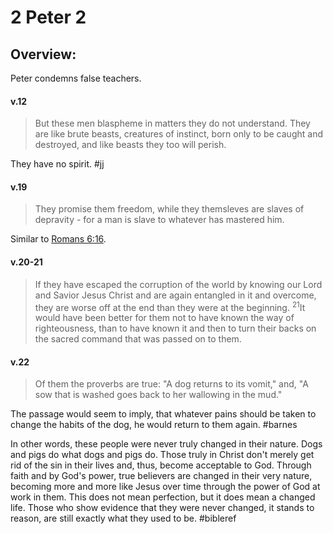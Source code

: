 # 2 Peter 2

## Overview:
Peter condemns false teachers.


#### v.12
>But these men blaspheme in matters they do not understand. They are like brute beasts, creatures of instinct, born only to be caught and destroyed, and like beasts they too will perish.

They have no spirit.
#jj

#### v.19
>They promise them freedom, while they themsleves are slaves of depravity - for a man is slave to whatever has mastered him.

Similar to [Romans 6:16](Romans6#v.16).

#### v.20-21
>If they have escaped the corruption of the world by knowing our Lord and Savior Jesus Christ and are again entangled in it and overcome, they are worse off at the end than they were at the beginning. <sup>21</sup>It would have been better for them not to have known the way of righteousness, than to have known it and then to turn their backs on the sacred command that was passed on to them.

#### v.22
>Of them the proverbs are true: "A dog returns to its vomit," and, "A sow that is washed goes back to her wallowing in the mud."

The passage would seem to imply, that whatever pains should be taken to change the habits of the dog, he would return to them again.
#barnes 

In other words, these people were never truly changed in their nature. Dogs and pigs do what dogs and pigs do. Those truly in Christ don't merely get rid of the sin in their lives and, thus, become acceptable to God. Through faith and by God's power, true believers are changed in their very nature, becoming more and more like Jesus over time through the power of God at work in them. This does not mean perfection, but it does mean a changed life. Those who show evidence that they were never changed, it stands to reason, are still exactly what they used to be.
#bibleref 